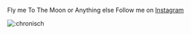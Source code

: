 Fly me To The Moon or Anything else
Follow me on [Instagram](https://instagram.com/chronischer)

![:chronisch](https://count.getloli.com/get/@chronisch)
